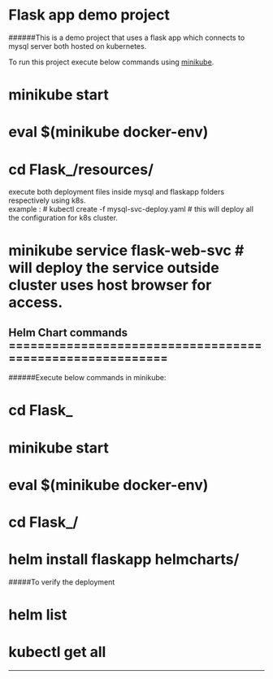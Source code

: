 # Flask app demo project #
######This is a demo project that uses a flask app which connects to mysql server both hosted on kubernetes.<br />

To run this project execute below commands using [minikube](https://minikube.sigs.k8s.io/docs/start/).<br />

# minikube start <br />
# eval $(minikube docker-env) <br />
# cd Flask_/resources/ <br />

execute both deployment files inside mysql and flaskapp folders respectively using k8s. <br />
example : # kubectl create -f mysql-svc-deploy.yaml # this will deploy all the configuration for k8s cluster. <br />
 # minikube service flask-web-svc     # will deploy the service outside cluster uses host browser for access. <br/>


## Helm Chart commands =========================================================

######Execute below commands in minikube:
# cd Flask_
# minikube start <br />
# eval $(minikube docker-env) <br />
# cd Flask_/ <br />
# helm install flaskapp helmcharts/
#####To verify the deployment
# helm list
# kubectl get all
-----------------------------------------------------------------------------------------------------
